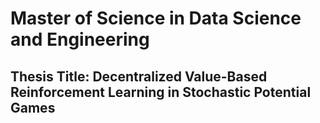 # Master of Science in Data Science and Engineering

## Thesis Title: Decentralized Value-Based Reinforcement Learning in Stochastic Potential Games

